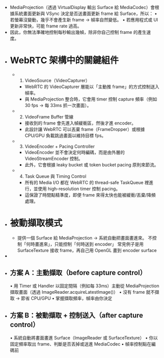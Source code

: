 - MediaProjection（透過 VirtualDisplay 輸出 Surface 給 MediaCodec）會根據系統畫面更新與 VSync 決定是否送畫面更新 frame 給 Surface，所以：
  •	若螢幕沒變動，幾乎不會產生新 frame → 幀率自然變低。
  •	若應用程式或 UI 更新非常快，可能 frame rate 過高。
- 因此，你無法準確地控制每秒輸出幾幀，除非你自己控制 frame 的產生速度。
- # WebRTC 架構中的關鍵組件
	- 1. VideoSource（VideoCapturer）
		- WebRTC 的 VideoCapturer 層能以「主動推 frame」的方式控制送入幀率。
		- 與 MediaProjection 整合時，它會用 timer 控制 capture 頻率（例如 30 fps → 每 33ms 抓一次畫面）。
	- 2. VideoFrame Buffer 管線
		- 接收到的 frame 會先進入幀緩衝區，然後才進 encoder。
		- 此設計讓 WebRTC 可以丟棄 frame（FrameDropper）或根據 CPU/GPU 負載跳過畫面以維持目標 fps。
	- 3. VideoEncoder + Pacing Controller
		- VideoEncoder 並不會決定何時編碼，而是由外層的 VideoStreamEncoder 控制。
		- 此外，它會根據 leaky bucket 或 token bucket pacing 原則來節流。
	- 4. Task Queue 與 Timing Control
		- 所有的 Media I/O 都在 WebRTC 的 thread-safe TaskQueue 裡進行，並使用 high-resolution timer 控制 pacing。
		- 這保證了時間點精準度，即便 frame 來得太快也能被緩衝/丟棄/降頻處理。
- # 被動擷取模式
	- 提供一個 Surface 給 MediaProjection → 系統自動把畫面畫進來。
	  不控制「何時畫進來」，只能控制「何時送到 encoder」
	  常見例子是用 SurfaceTexture 接收 frame，再自己用 OpenGL 畫到 encoder surface
-
- ## 方案 A：主動擷取（before capture control）
  •	用 Timer 或 Handler 以固定間隔（例如每 33ms）主動從 MediaProjection 擷取畫面（透過 ImageReader.acquireLatestImage()）
  •	沒有 frame 就不擷取 → 節省 CPU/GPU
  •	掌握擷取頻率，幀率由你決定
- ##  方案 B：被動擷取 + 控制送入（after capture control）
  •	系統自動將畫面畫進 Surface（ImageReader 或 SurfaceTexture）
  •	你以固定頻率取出 frame、判斷是否丟掉或送進 MediaCodec
  •	幀率控制點在編碼前